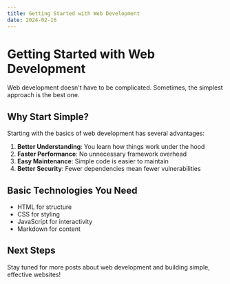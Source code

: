 ```yaml
---
title: Getting Started with Web Development
date: 2024-02-16
---
```


# Getting Started with Web Development

Web development doesn't have to be complicated. Sometimes, the simplest approach is the best one.

## Why Start Simple?

Starting with the basics of web development has several advantages:

1. **Better Understanding**: You learn how things work under the hood
2. **Faster Performance**: No unnecessary framework overhead
3. **Easy Maintenance**: Simple code is easier to maintain
4. **Better Security**: Fewer dependencies mean fewer vulnerabilities

## Basic Technologies You Need

- HTML for structure
- CSS for styling
- JavaScript for interactivity
- Markdown for content

## Next Steps

Stay tuned for more posts about web development and building simple, effective websites! 